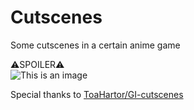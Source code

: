 # Cutscenes
Some cutscenes in a certain anime game      

:warning:SPOILER:warning:   
![This is an image](https://upload-bbs.mihoyo.com/upload/2022/06/05/165631158/8ffb89c16109e1a23d77aab451d32c27_2870254941273246802.png)

Special thanks to [ToaHartor/GI-cutscenes](https://github.com/ToaHartor/GI-cutscenes)
